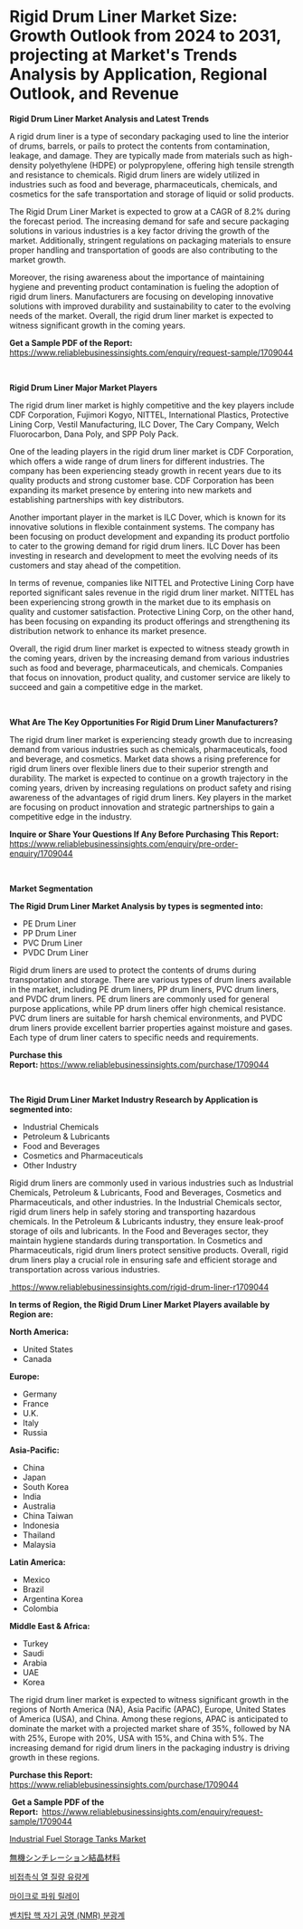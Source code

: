 <p><h1>Rigid Drum Liner Market Size: Growth Outlook from 2024 to 2031, projecting at Market's Trends Analysis by Application, Regional Outlook, and Revenue</h1></p><p><strong>Rigid Drum Liner Market Analysis and Latest Trends</strong></p>
<p><p>A rigid drum liner is a type of secondary packaging used to line the interior of drums, barrels, or pails to protect the contents from contamination, leakage, and damage. They are typically made from materials such as high-density polyethylene (HDPE) or polypropylene, offering high tensile strength and resistance to chemicals. Rigid drum liners are widely utilized in industries such as food and beverage, pharmaceuticals, chemicals, and cosmetics for the safe transportation and storage of liquid or solid products.</p><p>The Rigid Drum Liner Market is expected to grow at a CAGR of 8.2% during the forecast period. The increasing demand for safe and secure packaging solutions in various industries is a key factor driving the growth of the market. Additionally, stringent regulations on packaging materials to ensure proper handling and transportation of goods are also contributing to the market growth.</p><p>Moreover, the rising awareness about the importance of maintaining hygiene and preventing product contamination is fueling the adoption of rigid drum liners. Manufacturers are focusing on developing innovative solutions with improved durability and sustainability to cater to the evolving needs of the market. Overall, the rigid drum liner market is expected to witness significant growth in the coming years.</p></p>
<p><strong>Get a Sample PDF of the Report:&nbsp;</strong> <a href="https://www.reliablebusinessinsights.com/enquiry/request-sample/1709044">https://www.reliablebusinessinsights.com/enquiry/request-sample/1709044</a></p>
<p>&nbsp;</p>
<p><strong>Rigid Drum Liner Major Market Players</strong></p>
<p><p>The rigid drum liner market is highly competitive and the key players include CDF Corporation, Fujimori Kogyo, NITTEL, International Plastics, Protective Lining Corp, Vestil Manufacturing, ILC Dover, The Cary Company, Welch Fluorocarbon, Dana Poly, and SPP Poly Pack.</p><p>One of the leading players in the rigid drum liner market is CDF Corporation, which offers a wide range of drum liners for different industries. The company has been experiencing steady growth in recent years due to its quality products and strong customer base. CDF Corporation has been expanding its market presence by entering into new markets and establishing partnerships with key distributors.</p><p>Another important player in the market is ILC Dover, which is known for its innovative solutions in flexible containment systems. The company has been focusing on product development and expanding its product portfolio to cater to the growing demand for rigid drum liners. ILC Dover has been investing in research and development to meet the evolving needs of its customers and stay ahead of the competition.</p><p>In terms of revenue, companies like NITTEL and Protective Lining Corp have reported significant sales revenue in the rigid drum liner market. NITTEL has been experiencing strong growth in the market due to its emphasis on quality and customer satisfaction. Protective Lining Corp, on the other hand, has been focusing on expanding its product offerings and strengthening its distribution network to enhance its market presence.</p><p>Overall, the rigid drum liner market is expected to witness steady growth in the coming years, driven by the increasing demand from various industries such as food and beverage, pharmaceuticals, and chemicals. Companies that focus on innovation, product quality, and customer service are likely to succeed and gain a competitive edge in the market.</p></p>
<p>&nbsp;</p>
<p><strong>What Are The Key Opportunities For Rigid Drum Liner Manufacturers?</strong></p>
<p><p>The rigid drum liner market is experiencing steady growth due to increasing demand from various industries such as chemicals, pharmaceuticals, food and beverage, and cosmetics. Market data shows a rising preference for rigid drum liners over flexible liners due to their superior strength and durability. The market is expected to continue on a growth trajectory in the coming years, driven by increasing regulations on product safety and rising awareness of the advantages of rigid drum liners. Key players in the market are focusing on product innovation and strategic partnerships to gain a competitive edge in the industry.</p></p>
<p><strong>Inquire or Share Your Questions If Any Before Purchasing This Report:</strong> <a href="https://www.reliablebusinessinsights.com/enquiry/pre-order-enquiry/1709044">https://www.reliablebusinessinsights.com/enquiry/pre-order-enquiry/1709044</a></p>
<p>&nbsp;</p>
<p><strong>Market Segmentation</strong></p>
<p><strong>The Rigid Drum Liner Market Analysis by types is segmented into:</strong></p>
<p><ul><li>PE Drum Liner</li><li>PP Drum Liner</li><li>PVC Drum Liner</li><li>PVDC Drum Liner</li></ul></p>
<p><p>Rigid drum liners are used to protect the contents of drums during transportation and storage. There are various types of drum liners available in the market, including PE drum liners, PP drum liners, PVC drum liners, and PVDC drum liners. PE drum liners are commonly used for general purpose applications, while PP drum liners offer high chemical resistance. PVC drum liners are suitable for harsh chemical environments, and PVDC drum liners provide excellent barrier properties against moisture and gases. Each type of drum liner caters to specific needs and requirements.</p></p>
<p><strong>Purchase this Report:&nbsp;</strong><a href="https://www.reliablebusinessinsights.com/purchase/1709044">https://www.reliablebusinessinsights.com/purchase/1709044</a></p>
<p>&nbsp;</p>
<p><strong>The Rigid Drum Liner Market Industry Research by Application is segmented into:</strong></p>
<p><ul><li>Industrial Chemicals</li><li>Petroleum & Lubricants</li><li>Food and Beverages</li><li>Cosmetics and Pharmaceuticals</li><li>Other Industry</li></ul></p>
<p><p>Rigid drum liners are commonly used in various industries such as Industrial Chemicals, Petroleum & Lubricants, Food and Beverages, Cosmetics and Pharmaceuticals, and other industries. In the Industrial Chemicals sector, rigid drum liners help in safely storing and transporting hazardous chemicals. In the Petroleum & Lubricants industry, they ensure leak-proof storage of oils and lubricants. In the Food and Beverages sector, they maintain hygiene standards during transportation. In Cosmetics and Pharmaceuticals, rigid drum liners protect sensitive products. Overall, rigid drum liners play a crucial role in ensuring safe and efficient storage and transportation across various industries.</p></p>
<p><a href="https://www.reliablebusinessinsights.com/rigid-drum-liner-r1709044">&nbsp;https://www.reliablebusinessinsights.com/rigid-drum-liner-r1709044</a></p>
<p><strong>In terms of Region, the Rigid Drum Liner Market Players available by Region are:</strong></p>
<p>
    <p> <strong> North America: </strong>
        <ul>
            <li>United States</li>
            <li>Canada</li>
        </ul>
        </p> 
    <p> <strong> Europe: </strong>
        <ul>
            <li>Germany</li>
            <li>France</li>
            <li>U.K.</li>
            <li>Italy</li>
            <li>Russia</li>
        </ul>
        </p> 
    <p> <strong> Asia-Pacific: </strong>
        <ul>
            <li>China</li>
            <li>Japan</li>
            <li>South Korea</li>
            <li>India</li>
            <li>Australia</li>
            <li>China Taiwan</li>
            <li>Indonesia</li>
            <li>Thailand</li>
            <li>Malaysia</li>
        </ul>
        </p> 
    <p> <strong> Latin America: </strong>
        <ul>
            <li>Mexico</li>
            <li>Brazil</li>
            <li>Argentina Korea</li>
            <li>Colombia</li>
        </ul>
        </p> 
    <p> <strong> Middle East & Africa: </strong>
        <ul>
            <li>Turkey</li>
            <li>Saudi</li>
            <li>Arabia</li>
            <li>UAE</li>
            <li>Korea</li>
        </ul>
    </p>
    </p>
<p><p>The rigid drum liner market is expected to witness significant growth in the regions of North America (NA), Asia Pacific (APAC), Europe, United States of America (USA), and China. Among these regions, APAC is anticipated to dominate the market with a projected market share of 35%, followed by NA with 25%, Europe with 20%, USA with 15%, and China with 5%. The increasing demand for rigid drum liners in the packaging industry is driving growth in these regions.</p></p>
<p><strong>Purchase this Report: </strong><a href="https://www.reliablebusinessinsights.com/purchase/1709044">https://www.reliablebusinessinsights.com/purchase/1709044</a></p>
<p>&nbsp;<strong>Get a Sample PDF of the Report:&nbsp;&nbsp;</strong><a href="https://www.reliablebusinessinsights.com/enquiry/request-sample/1709044">https://www.reliablebusinessinsights.com/enquiry/request-sample/1709044</a></p>
<p><strong></strong></p>
<p><p><a href="https://github.com/jsmusil/Market-Research-Report-List-3/blob/main/industrial-fuel-storage-tanks-market.md">Industrial Fuel Storage Tanks Market</a></p><p><a href="https://medium.com/@ashleyivingston5656/2024%E5%B9%B4%E3%81%8B%E3%82%892031%E5%B9%B4%E3%81%BE%E3%81%A7%E3%81%AE%E6%9C%9F%E9%96%93%E3%81%AB%E4%BA%88%E6%B8%AC%E3%81%95%E3%82%8C%E3%82%8B-%E7%84%A1%E6%A9%9F%E3%82%B7%E3%83%B3%E3%83%81%E3%83%AC%E3%83%BC%E3%82%B7%E3%83%A7%E3%83%B3%E7%B5%90%E6%99%B6%E6%9D%90%E6%96%99%E3%81%AE%E5%B8%82%E5%A0%B4%E5%88%86%E6%9E%90%E3%81%A8%E3%82%B5%E3%82%A4%E3%82%BA%E4%BA%88%E6%B8%AC-885060b555c2">無機シンチレーション結晶材料</a></p><p><a href="https://medium.com/@brianankunding2022/%EB%B9%84%EC%A0%91%EC%B4%89-%EC%97%B4%EB%9F%89-%EC%9C%A0%EB%9F%89%EA%B3%84-%EC%8B%9C%EC%9E%A5-%EA%B7%9C%EB%AA%A8%EB%8A%94-%EA%B8%80%EB%A1%9C%EB%B2%8C-%EC%82%B0%EC%97%85%EC%97%90%EC%84%9C-%EC%B5%9C%EC%83%81%EC%9D%98-%EB%A7%88%EC%BC%80%ED%8C%85-%EC%B1%84%EB%84%90%EC%9D%84-%EB%B3%B4%EC%97%AC%EC%A4%8D%EB%8B%88%EB%8B%A4-859a8c4de1e3">비접촉식 열 질량 유량계</a></p><p><a href="https://github.com/admichael111/Market-Research-Report-List-1/blob/main/7743526123230.md">마이크로 파워 릴레이</a></p><p><a href="https://github.com/PhilToryphy7876567/Market-Research-Report-List-2/blob/main/5231562120610.md">벤치탑 핵 자기 공명 (NMR) 분광계</a></p></p>